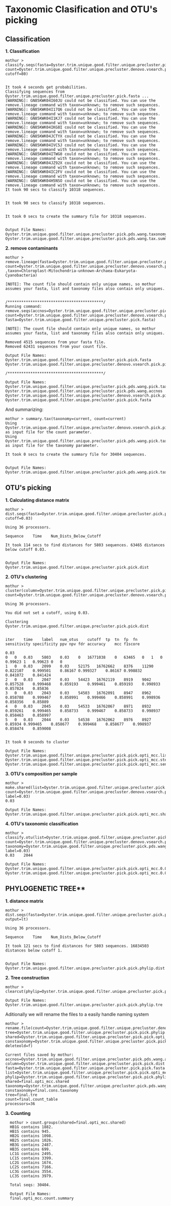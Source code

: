 # Taxonomic Clasification and OTU's picking

## Classification

**1. Classification**

    mothur > classify.seqs(fasta=Oyster.trim.unique.good.filter.unique.precluster.pick.fasta, count=Oyster.trim.unique.good.filter.unique.precluster.denovo.vsearch.pick.count_table,reference=trainset16_022016.pds.fasta,taxonomy=trainset16_022016.pds.tax, cutoff=80)


    It took 4 seconds get probabilities.
    Classifying sequences from Oyster.trim.unique.good.filter.unique.precluster.pick.fasta ...
    [WARNING]: GN85KWK04I60JU could not be classified. You can use the remove.lineage command with taxon=unknown; to remove such sequences.
    [WARNING]: GN85KWK04I17Q6 could not be classified. You can use the remove.lineage command with taxon=unknown; to remove such sequences.
    [WARNING]: GN85KWK04I1KJ7 could not be classified. You can use the remove.lineage command with taxon=unknown; to remove such sequences.
    [WARNING]: GN85KWK04IKG8I could not be classified. You can use the remove.lineage command with taxon=unknown; to remove such sequences.
    [WARNING]: GN85KWK04JCTYX could not be classified. You can use the remove.lineage command with taxon=unknown; to remove such sequences.
    [WARNING]: GN85KWK04IVC5J could not be classified. You can use the remove.lineage command with taxon=unknown; to remove such sequences.
    [WARNING]: GN85KWK04ITWG0 could not be classified. You can use the remove.lineage command with taxon=unknown; to remove such sequences.
    [WARNING]: GN85KWK04JZ92X could not be classified. You can use the remove.lineage command with taxon=unknown; to remove such sequences.
    [WARNING]: GN85KWK04IC2FV could not be classified. You can use the remove.lineage command with taxon=unknown; to remove such sequences.
    [WARNING]: GN85KWK04H5NSO could not be classified. You can use the remove.lineage command with taxon=unknown; to remove such sequences.
    It took 90 secs to classify 10318 sequences.


    It took 90 secs to classify 10318 sequences.


    It took 0 secs to create the summary file for 10318 sequences.


    Output File Names: 
    Oyster.trim.unique.good.filter.unique.precluster.pick.pds.wang.taxonomy
    Oyster.trim.unique.good.filter.unique.precluster.pick.pds.wang.tax.summary

**2. remove contaminants**

    mothur > remove.lineage(fasta=Oyster.trim.unique.good.filter.unique.precluster.pick.fasta, count=Oyster.trim.unique.good.filter.unique.precluster.denovo.vsearch.pick.count_table,taxonomy=Oyster.trim.unique.good.filter.unique.precluster.pick.pds.wang.taxonomy ,taxon=Chloroplast-Mitochondria-unknown-Archaea-Eukaryota-Cyanobacteria)

    [NOTE]: The count file should contain only unique names, so mothur assumes your fasta, list and taxonomy files also contain only uniques.


    /******************************************/
    Running command: remove.seqs(accnos=Oyster.trim.unique.good.filter.unique.precluster.pick.pds.wang.accnos, count=Oyster.trim.unique.good.filter.unique.precluster.denovo.vsearch.pick.count_table, fasta=Oyster.trim.unique.good.filter.unique.precluster.pick.fasta)

    [NOTE]: The count file should contain only unique names, so mothur assumes your fasta, list and taxonomy files also contain only uniques.

    Removed 4515 sequences from your fasta file.
    Removed 62431 sequences from your count file.

    Output File Names: 
    Oyster.trim.unique.good.filter.unique.precluster.pick.pick.fasta
    Oyster.trim.unique.good.filter.unique.precluster.denovo.vsearch.pick.pick.count_table

    /******************************************/

    Output File Names:
    Oyster.trim.unique.good.filter.unique.precluster.pick.pds.wang.pick.taxonomy
    Oyster.trim.unique.good.filter.unique.precluster.pick.pds.wang.accnos
    Oyster.trim.unique.good.filter.unique.precluster.denovo.vsearch.pick.pick.count_table
    Oyster.trim.unique.good.filter.unique.precluster.pick.pick.fasta

And summarizing:

    mothur > summary.tax(taxonomy=current, count=current)
    Using Oyster.trim.unique.good.filter.unique.precluster.denovo.vsearch.pick.pick.count_table as input file for the count parameter.
    Using Oyster.trim.unique.good.filter.unique.precluster.pick.pds.wang.pick.taxonomy as input file for the taxonomy parameter.

    It took 0 secs to create the summary file for 30404 sequences.


    Output File Names: 
    Oyster.trim.unique.good.filter.unique.precluster.pick.pds.wang.pick.tax.summary

## OTU's picking

**1. Calculating distance matrix**

    mothur > dist.seqs(fasta=Oyster.trim.unique.good.filter.unique.precluster.pick.pick.fasta, cutoff=0.03)

    Using 36 processors.

    Sequence	Time	Num_Dists_Below_Cutoff

    It took 114 secs to find distances for 5803 sequences. 63465 distances below cutoff 0.03.


    Output File Names: 
    Oyster.trim.unique.good.filter.unique.precluster.pick.pick.dist


**2. OTU's clustering**

    mothur > cluster(column=Oyster.trim.unique.good.filter.unique.precluster.pick.pick.dist, count=Oyster.trim.unique.good.filter.unique.precluster.denovo.vsearch.pick.pick.count_table)

    Using 36 processors.

    You did not set a cutoff, using 0.03.

    Clustering Oyster.trim.unique.good.filter.unique.precluster.pick.pick.dist


    iter	time	label	num_otus	cutoff	tp	tn	fp	fn	sensitivity	specificity	ppv	npv	fdr	accuracy	mcc	f1score

    0.03
    0	0	0.03	5803	0.03	0	16771038	0	63465	0	1	0	0.99623	1	0.99623	0	0	
    1	0	0.03	2099	0.03	52175	16762662	8376	11290	0.822107	0.999501	0.86167	0.999327	0.86167	0.998832	0.841072	0.841424	
    2	0	0.03	2047	0.03	54423	16762119	8919	9042	0.857528	0.999468	0.859193	0.999461	0.859193	0.998933	0.857824	0.85836	
    3	0	0.03	2043	0.03	54503	16762091	8947	8962	0.858788	0.999467	0.858991	0.999466	0.858991	0.998936	0.858356	0.85889	
    4	0	0.03	2045	0.03	54533	16762067	8971	8932	0.859261	0.999465	0.858733	0.999467	0.858733	0.998937	0.858463	0.858997	
    5	0	0.03	2044	0.03	54538	16762062	8976	8927	0.85934	0.999465	0.858677	0.999468	0.858677	0.998937	0.858474	0.859008	


    It took 0 seconds to cluster

    Output File Names: 
    Oyster.trim.unique.good.filter.unique.precluster.pick.pick.opti_mcc.list
    Oyster.trim.unique.good.filter.unique.precluster.pick.pick.opti_mcc.steps
    Oyster.trim.unique.good.filter.unique.precluster.pick.pick.opti_mcc.sensspec

**3. OTU's composition per sample**

    mothur > make.shared(list=Oyster.trim.unique.good.filter.unique.precluster.pick.pick.opti_mcc.list, count=Oyster.trim.unique.good.filter.unique.precluster.denovo.vsearch.pick.pick.count_table, label=0.03)
    0.03

    Output File Names: 
    Oyster.trim.unique.good.filter.unique.precluster.pick.pick.opti_mcc.shared

**4. OTU's taxonomic classification**

    mothur > classify.otu(list=Oyster.trim.unique.good.filter.unique.precluster.pick.pick.opti_mcc.list, count=Oyster.trim.unique.good.filter.unique.precluster.denovo.vsearch.pick.pick.count_table, taxonomy=Oyster.trim.unique.good.filter.unique.precluster.pick.pds.wang.pick.taxonomy, label=0.03)
    0.03	2044

    Output File Names: 
    Oyster.trim.unique.good.filter.unique.precluster.pick.pick.opti_mcc.0.03.cons.taxonomy
    Oyster.trim.unique.good.filter.unique.precluster.pick.pick.opti_mcc.0.03.cons.tax.summary

## PHYLOGENETIC TREE**

**1. distance matrix**

    mothur > dist.seqs(fasta=Oyster.trim.unique.good.filter.unique.precluster.pick.pick.fasta, output=lt)

    Using 36 processors.

    Sequence	Time	Num_Dists_Below_Cutoff

    It took 121 secs to find distances for 5803 sequences. 16834503 distances below cutoff 1.


    Output File Names: 
    Oyster.trim.unique.good.filter.unique.precluster.pick.pick.phylip.dist

**2. Tree construction**

    mothur > clearcut(phylip=Oyster.trim.unique.good.filter.unique.precluster.pick.pick.phylip.dist)

    Output File Names: 
    Oyster.trim.unique.good.filter.unique.precluster.pick.pick.phylip.tre

 Aditionally we will rename the files to a easily handle naming system
 
    mothur > rename.file(count=Oyster.trim.unique.good.filter.unique.precluster.denovo.vsearch.pick.pick.count_table, tree=Oyster.trim.unique.good.filter.unique.precluster.pick.pick.phylip.tre, shared=Oyster.trim.unique.good.filter.unique.precluster.pick.pick.opti_mcc.shared, constaxonomy=Oyster.trim.unique.good.filter.unique.precluster.pick.pick.opti_mcc.0.03.cons.taxonomy,prefix=final, deleteold=f)

    Current files saved by mothur:
    accnos=Oyster.trim.unique.good.filter.unique.precluster.pick.pds.wang.accnos
    column=Oyster.trim.unique.good.filter.unique.precluster.pick.pick.dist
    fasta=Oyster.trim.unique.good.filter.unique.precluster.pick.pick.fasta
    list=Oyster.trim.unique.good.filter.unique.precluster.pick.pick.opti_mcc.list
    phylip=Oyster.trim.unique.good.filter.unique.precluster.pick.pick.phylip.dist
    shared=final.opti_mcc.shared
    taxonomy=Oyster.trim.unique.good.filter.unique.precluster.pick.pds.wang.pick.taxonomy
    constaxonomy=final.cons.taxonomy
    tree=final.tre
    count=final.count_table
    processors=36

**3. Counting**

      mothur > count.groups(shared=final.opti_mcc.shared)
      HB1G contains 1882.
      HB1S contains 945.
      HB2G contains 1098.
      HB2S contains 1026.
      HB3G contains 2487.
      HB3S contains 699.
      LC1G contains 2495.
      LC1S contains 3399.
      LC2G contains 1674.
      LC2S contains 7166.
      LC3G contains 3554.
      LC3S contains 3979.

      Total seqs: 30404.

      Output File Names: 
      final.opti_mcc.count.summary
